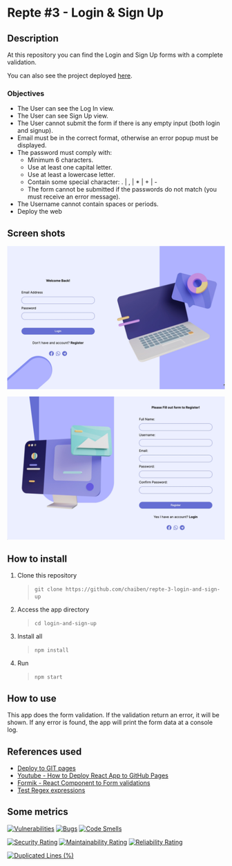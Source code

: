 # Repte #3 - Login & Sign Up


## Description
At this repository you can find the Login and Sign Up forms with a complete validation. 

You can also see the project deployed [here](https://chaiben.github.io/repte-3-login-and-sign-up/).

### Objectives

- The User can see the Log In view.
- The User can see Sign Up view.
- The User cannot submit the form if there is any empty input (both login and signup).
- Email must be in the correct format, otherwise an error popup must be displayed.
- The password must comply with:
    - Minimum 6 characters.
    - Use at least one capital letter.
    - Use at least a lowercase letter.
    - Contain some special character: . | , | * | + | -
    - The form cannot be submitted if the passwords do not match (you must receive an error message).
- The Username cannot contain spaces or periods.
- Deploy the web


## Screen shots
![Img1](./src/assets/screen1.jpg)

![Img2](./src/assets/screen2.jpg)

## How to install

1. Clone this repository 
    > `git clone https://github.com/chaiben/repte-3-login-and-sign-up`
2. Access the app directory
    > `cd login-and-sign-up`
4. Install all 
    >`npm install`
5. Run
    >`npm start`

## How to use

This app does the form validation. If the validation return an error, it will be shown. If any error is found, the app will print the form data at a console log.

## References used
- [Deploy to GIT pages](https://create-react-app.dev/docs/deployment/#github-pages)
- [Youtube - How to Deploy React App to GitHub Pages](https://www.youtube.com/watch?v=F8s4Ng-re0E)
- [Formik - React Component to Form validations](https://formik.org/)
- [Test Regex expressions](https://regexr.com/)

## Some metrics

[![Vulnerabilities](https://sonarcloud.io/api/project_badges/measure?project=chaiben_repte-3-login-and-sign-up&metric=vulnerabilities)](https://sonarcloud.io/summary/new_code?id=chaiben_repte-3-login-and-sign-up)
[![Bugs](https://sonarcloud.io/api/project_badges/measure?project=chaiben_repte-3-login-and-sign-up&metric=bugs)](https://sonarcloud.io/summary/new_code?id=chaiben_repte-3-login-and-sign-up)
[![Code Smells](https://sonarcloud.io/api/project_badges/measure?project=chaiben_repte-3-login-and-sign-up&metric=code_smells)](https://sonarcloud.io/summary/new_code?id=chaiben_repte-3-login-and-sign-up)

[![Security Rating](https://sonarcloud.io/api/project_badges/measure?project=chaiben_repte-3-login-and-sign-up&metric=security_rating)](https://sonarcloud.io/summary/new_code?id=chaiben_repte-3-login-and-sign-up)
[![Maintainability Rating](https://sonarcloud.io/api/project_badges/measure?project=chaiben_repte-3-login-and-sign-up&metric=sqale_rating)](https://sonarcloud.io/summary/new_code?id=chaiben_repte-3-login-and-sign-up)
[![Reliability Rating](https://sonarcloud.io/api/project_badges/measure?project=chaiben_repte-3-login-and-sign-up&metric=reliability_rating)](https://sonarcloud.io/summary/new_code?id=chaiben_repte-3-login-and-sign-up)

[![Duplicated Lines (%)](https://sonarcloud.io/api/project_badges/measure?project=chaiben_repte-3-login-and-sign-up&metric=duplicated_lines_density)](https://sonarcloud.io/summary/new_code?id=chaiben_repte-3-login-and-sign-up)
